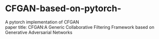 # CFGAN-based-on-pytorch-  
A pytorch implementation of CFGAN  
paper title: CFGAN:A Generic Collaborative Filtering Framework based on Generative Adversarial Networks  


